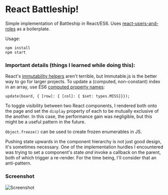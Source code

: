 React Battleship!
===================

Simple implementation of Battleship in React/ES6.  Uses [react-users-and-roles] as a boilerplate.

Usage:

```
npm install
npm start
```

### Important details (things I learned while doing this):

React's [immutability helpers] aren't terrible, but Immutable.js is the better way to go for larger projects.  To update a (computed, non-constant) index in an array, use ES6 [computed property names]:

	update(board, { [row]: { [col]: { $set: types.MISS}}});

To toggle visibility between two React components, I rendered both onto the page and set the `display` property of each to be mutually exclusive of the another.  In this case, the performance gain was negligible, but this might be a useful pattern in the future.

`Object.freeze()` can be used to create frozen enumerables in JS.

Pushing state upwards in the component hierarchy is not just good design, it's sometimes necessary.  One of the implementation hurdles I encountered was trying to set a component's state *and* invoke a callback on the parent, both of which trigger a re-render.  For the time being, I'll consider that an anti-pattern.

### Screenshot

![Screenshot](http://mynnx.github.io/react-battleship/screenshot.png)

[react-users-and-roles]: https://github.com/mynnx/react-users-and-roles
[immutability helpers]: https://facebook.github.io/react/docs/update.html
[computed property names]: https://developer.mozilla.org/en-US/docs/Web/JavaScript/Reference/Operators/Object_initializer#Computed_property_names